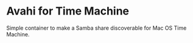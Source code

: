# Avahi for Time Machine
Simple container to make a Samba share discoverable for Mac OS Time Machine.
